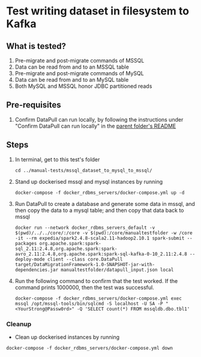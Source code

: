 # Test writing dataset in filesystem to Kafka

## What is tested?
1. Pre-migrate and post-migrate commands of MSSQL
1. Data can be read from and to an MSSQL table
1. Pre-migrate and post-migrate commands of MySQL
1. Data can be read from and to an MySQL table
1. Both MySQL and MSSQL honor JDBC partitioned reads

## Pre-requisites

1. Confirm DataPull can run locally, by following the instructions under "Confirm DataPull can run locally" in the [parent folder's README](../README.md#confirm-datapull-can-run-locally)

## Steps

1. In terminal, get to this test's folder
    ```shell
    cd ../manual-tests/mssql_dataset_to_mysql_to_mssql/
    ```
1. Stand up dockerised mssql and mysql instances by running
    ```shell
    docker-compose -f docker_rdbms_servers/docker-compose.yml up -d
    ```
   
1. Run DataPull to create a database and generate some data in mssql, and then copy the data to a mysql table; and then copy that data back to mssql
    ```shell
    docker run --network docker_rdbms_servers_default -v $(pwd)/../../core/:/core -v $(pwd):/core/manualtestfolder -w /core -it --rm expedia/spark2.4.8-scala2.11-hadoop2.10.1 spark-submit --packages org.apache.spark:spark-sql_2.11:2.4.8,org.apache.spark:spark-avro_2.11:2.4.8,org.apache.spark:spark-sql-kafka-0-10_2.11:2.4.8 --deploy-mode client --class core.DataPull target/DataMigrationFramework-1.0-SNAPSHOT-jar-with-dependencies.jar manualtestfolder/datapull_input.json local
    ```
1. Run the following command to confirm that the test worked. If the command prints 1000000, then the test was successful.
   ```shell
   docker-compose -f docker_rdbms_servers/docker-compose.yml exec mssql /opt/mssql-tools/bin/sqlcmd -S localhost -U SA -P "<YourStrong@Passw0rd>" -Q 'SELECT count(*) FROM mssqldb.dbo.tbl1'
   ```

### Cleanup

- Clean up dockerised instances by running
```shell script
docker-compose -f docker_rdbms_servers/docker-compose.yml down
```
